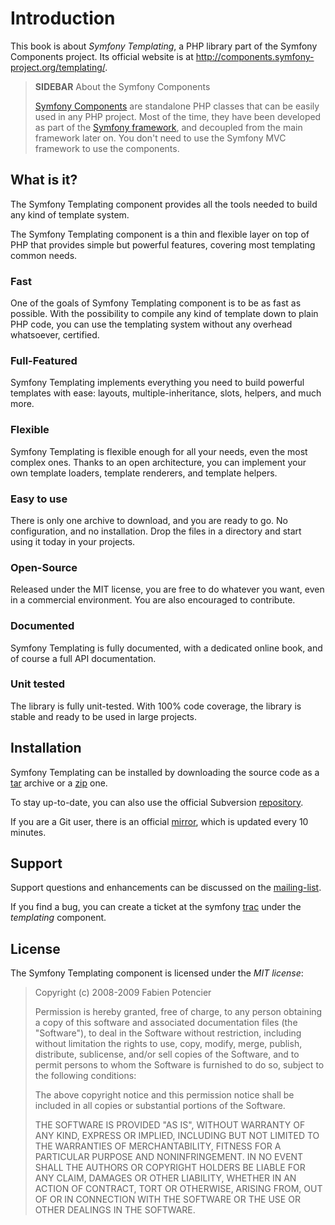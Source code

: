 Introduction
============

This book is about *Symfony Templating*, a PHP library part of the
Symfony Components project. Its official website is at
http://components.symfony-project.org/templating/.

>**SIDEBAR**
>About the Symfony Components
>
>[Symfony Components](http://components.symfony-project.org/) are
>standalone PHP classes that can be easily used in any
>PHP project. Most of the time, they have been developed as part of the
>[Symfony framework](http://www.symfony-project.org/), and decoupled from the
>main framework later on. You don't need to use the Symfony MVC framework to use
>the components.

What is it?
-----------

The Symfony Templating component provides all the tools needed to build any
kind of template system.

The Symfony Templating component is a thin and flexible layer on top of PHP
that provides simple but powerful features, covering most templating common
needs.

### Fast

One of the goals of Symfony Templating component is to be as fast as possible.
With the possibility to compile any kind of template down to plain PHP code,
you can use the templating system without any overhead whatsoever,
certified.

### Full-Featured

Symfony Templating implements everything you need to build powerful templates
with ease: layouts, multiple-inheritance, slots, helpers, and much more.

### Flexible

Symfony Templating is flexible enough for all your needs, even the most
complex ones. Thanks to an open architecture, you can implement your own
template loaders, template renderers, and template helpers.

### Easy to use

There is only one archive to download, and you are ready to go. No
configuration, and no installation. Drop the files in a directory and start
using it today in your projects.

### Open-Source

Released under the MIT license, you are free to do whatever you want, even in
a commercial environment. You are also encouraged to contribute.

### Documented

Symfony Templating is fully documented, with a dedicated online book, and of
course a full API documentation.

### Unit tested

The library is fully unit-tested. With 100% code coverage, the library is
stable and ready to be used in large projects.

Installation
------------

Symfony Templating can be installed by downloading the source code
as a
[tar](http://github.com/fabpot/templating/tarball/master)
archive or a
[zip](http://github.com/fabpot/templating/zipball/master)
one.

To stay up-to-date, you can also use the official Subversion
[repository](http://svn.symfony-project.com/components/templating/).

If you are a Git user, there is an official
[mirror](http://github.com/fabpot/templating), which is updated every 10 minutes.

Support
-------

Support questions and enhancements can be discussed on the
[mailing-list](http://groups.google.com/group/symfony-components).

If you find a bug, you can create a ticket at the symfony
[trac](http://trac.symfony-project.org/newticket) under the
*templating* component.

License
-------

The Symfony Templating component is licensed under the *MIT
license*:

>Copyright (c) 2008-2009 Fabien Potencier
>
>Permission is hereby granted, free of charge, to any person obtaining a copy
>of this software and associated documentation files (the "Software"), to deal
>in the Software without restriction, including without limitation the rights
>to use, copy, modify, merge, publish, distribute, sublicense, and/or sell
>copies of the Software, and to permit persons to whom the Software is furnished
>to do so, subject to the following conditions:
>
>The above copyright notice and this permission notice shall be included in all
>copies or substantial portions of the Software.
>
>THE SOFTWARE IS PROVIDED "AS IS", WITHOUT WARRANTY OF ANY KIND, EXPRESS OR
>IMPLIED, INCLUDING BUT NOT LIMITED TO THE WARRANTIES OF MERCHANTABILITY,
>FITNESS FOR A PARTICULAR PURPOSE AND NONINFRINGEMENT. IN NO EVENT SHALL THE
>AUTHORS OR COPYRIGHT HOLDERS BE LIABLE FOR ANY CLAIM, DAMAGES OR OTHER
>LIABILITY, WHETHER IN AN ACTION OF CONTRACT, TORT OR OTHERWISE, ARISING FROM,
>OUT OF OR IN CONNECTION WITH THE SOFTWARE OR THE USE OR OTHER DEALINGS IN
>THE SOFTWARE.
